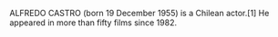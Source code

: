 ALFREDO CASTRO (born 19 December 1955) is a Chilean actor.[1] He appeared in more than fifty films since 1982.
